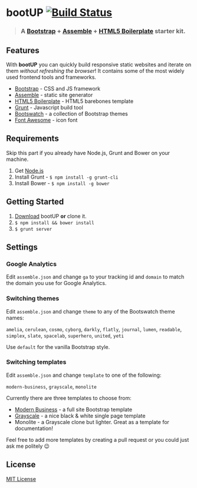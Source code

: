 # bootUP [![Build Status](https://travis-ci.org/albogdano/bootup.svg?branch=master)](https://travis-ci.org/albogdano/bootup)
> ### A [Bootstrap](http://getbootstrap.com) + [Assemble](http://assemble.io) + [HTML5 Boilerplate](http://html5boilerplate.com) starter kit.

## Features

With **bootUP** you can quickly build responsive static websites and iterate on them _without refreshing the browser_! 
It contains some of the most widely used frontend tools and frameworks.

- [Bootstrap](http://getbootstrap.com) - CSS and JS framework
- [Assemble](http://assemble.io) - static site generator
- [HTML5 Boilerplate](http://html5boilerplate.com) - HTML5 barebones template
- [Grunt](http://http://gruntjs.com) - Javascript build tool
- [Bootswatch](http://bootswatch.com) - a collection of Bootstrap themes
- [Font Awesome](http://fontawesome.io) - icon font

## Requirements

Skip this part if you already have Node.js, Grunt and Bower on your machine.

1. Get [Node.js](http://nodejs.org/)
2. Install Grunt - `$ npm install -g grunt-cli` 
3. Install Bower - `$ npm install -g bower`

## Getting Started

1. [Download](https://github.com/albogdano/bootup/archive/master.zip) bootUP **or** clone it.
2. `$ npm install && bower install`
3. `$ grunt server`

## Settings

### Google Analytics

Edit `assemble.json` and change `ga` to your tracking id and `domain` to match the domain you use for Google Analytics.


### Switching themes

Edit `assemble.json` and change `theme` to any of the Bootswatch theme names:

`amelia`, `cerulean`, `cosmo`, `cyborg`, `darkly`, `flatly`, `journal`, `lumen`, `readable`,
`simplex`, `slate`, `spacelab`, `superhero`, `united`, `yeti`

Use `default` for the vanilla Bootstrap style.

### Switching templates

Edit `assemble.json` and change `template` to one of the following:

`modern-business`, `grayscale`, `monolite`

Currently there are three templates to choose from:

- [Modern Business](http://startbootstrap.com/modern-business) - a full site Bootstrap template
- [Grayscale](http://startbootstrap.com/grayscale) - a nice black & white single page template
- Monolite - a Grayscale clone but lighter. Great as a template for documentation!

Feel free to add more templates by creating a pull request or you could just ask me politely :wink:

## License
[MIT License](LICENSE)